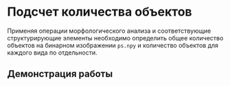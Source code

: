 # Подсчет количества объектов

Применяя операции морфологического анализа и соответствующие структурирующие элементы необходимо определить общее количество объектов на бинарном изображении `ps.npy` и количество объектов для каждого вида по отдельности.

## Демонстрация работы

